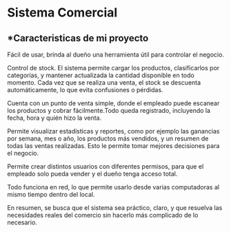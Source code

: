 # Sistema Comercial


## *Caracteristicas de mi proyecto

 Fácil de usar, brinda al dueño una herramienta útil para controlar el negocio.

 Control de stock. El sistema permite cargar los productos, clasificarlos por categorías, y mantener actualizada la cantidad disponible en todo momento. Cada vez que se realiza una venta, el stock se descuenta automáticamente, lo que evita confusiones o pérdidas.

 Cuenta con un punto de venta simple, donde el empleado puede escanear los productos y cobrar fácilmente.Todo queda registrado, incluyendo la fecha, hora y quién hizo la venta.

 Permite visualizar estadísticas y reportes, como por ejemplo las ganancias por semana, mes o año, los productos más vendidos, y un resumen de todas las ventas realizadas. Esto le permite tomar mejores decisiones para el negocio.

 Permite crear distintos usuarios con diferentes permisos, para que el empleado solo pueda vender y el dueño tenga acceso total. 

 Todo funciona en red, lo que permite usarlo desde varias computadoras al mismo tiempo dentro del local.

 En resumen, se busca que el sistema sea práctico, claro, y que resuelva las necesidades reales del comercio sin hacerlo más complicado de lo necesario.